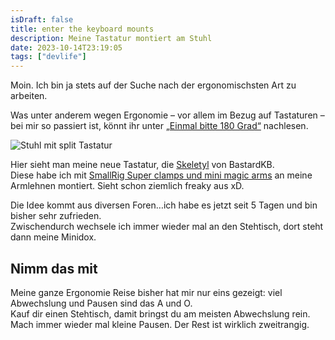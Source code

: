 ```yaml
---
isDraft: false
title: enter the keyboard mounts
description: Meine Tastatur montiert am Stuhl
date: 2023-10-14T23:19:05
tags: ["devlife"]
---
```


Moin. Ich bin ja stets auf der Suche nach der ergonomischsten Art zu arbeiten.

Was unter anderem wegen Ergonomie – vor allem im Bezug auf Tastaturen – bei mir so passiert ist, könnt ihr unter [„Einmal bitte 180 Grad“](https://siblanco.dev/blog/einmal-bitte-180-grad/) nachlesen.

![Stuhl mit split Tastatur](/images/blog/stuhl.jpg)

Hier sieht man meine neue Tastatur, die [Skeletyl](https://github.com/Bastardkb/Skeletyl) von BastardKB.  
Diese habe ich mit [SmallRig Super clamps und mini magic arms](https://www.amazon.de/dp/B00SIRAYX0?psc=1&ref=ppx_yo2ov_dt_b_product_details) an meine Armlehnen montiert. Sieht schon ziemlich freaky aus xD.

Die Idee kommt aus diversen Foren…ich habe es jetzt seit 5 Tagen und bin bisher sehr zufrieden.  
Zwischendurch wechsele ich immer wieder mal an den Stehtisch, dort steht dann meine Minidox.

## Nimm das mit

Meine ganze Ergonomie Reise bisher hat mir nur eins gezeigt: viel Abwechslung und Pausen sind das A und O.  
Kauf dir einen Stehtisch, damit bringst du am meisten Abwechslung rein. Mach immer wieder mal kleine Pausen. Der Rest ist wirklich zweitrangig.
